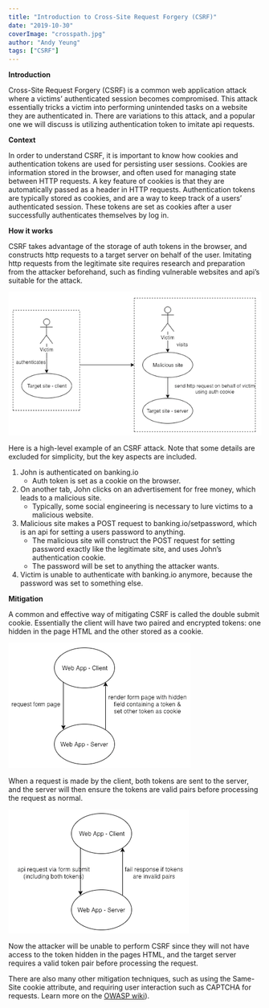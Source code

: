 ```yaml
---
title: "Introduction to Cross-Site Request Forgery (CSRF)"
date: "2019-10-30"
coverImage: "crosspath.jpg"
author: "Andy Yeung"
tags: ["CSRF"]
---
```


**Introduction**

Cross-Site Request Forgery (CSRF) is a common web application attack where a victims’ authenticated session becomes compromised. This attack essentially tricks a victim into performing unintended tasks on a website they are authenticated in. There are variations to this attack, and a popular one we will discuss is utilizing authentication token to imitate api requests.

**Context**

In order to understand CSRF, it is important to know how cookies and authentication tokens are used for persisting user sessions. Cookies are information stored in the browser, and often used for managing state between HTTP requests. A key feature of cookies is that they are automatically passed as a header in HTTP requests. Authentication tokens are typically stored as cookies, and are a way to keep track of a users’ authenticated session. These tokens are set as cookies after a user successfully authenticates themselves by log in.

**How it works**

CSRF takes advantage of the storage of auth tokens in the browser, and constructs http requests to a target server on behalf of the user. Imitating http requests from the legitimate site requires research and preparation from the attacker beforehand, such as finding vulnerable websites and api’s suitable for the attack.

![](image2.png)

Here is a high-level example of an CSRF attack. Note that some details are excluded for simplicity, but the key aspects are included.

1. John is authenticated on banking.io
    - Auth token is set as a cookie on the browser.
2. On another tab, John clicks on an advertisement for free money, which leads to a malicious site.
    - Typically, some social engineering is necessary to lure victims to a malicious website.
3. Malicious site makes a POST request to banking.io/setpassword, which is an api for setting a users password to anything.
    - The malicious site will construct the POST request for setting password exactly like the legitimate site, and uses John’s authentication cookie.
    - The password will be set to anything the attacker wants.
4. Victim is unable to authenticate with banking.io anymore, because the password was set to something else.

**Mitigation**

A common and effective way of mitigating CSRF is called the double submit cookie. Essentially the client will have two paired and encrypted tokens: one hidden in the page HTML and the other stored as a cookie.

![](image1.png)

When a request is made by the client, both tokens are sent to the server, and the server will then ensure the tokens are valid pairs before processing the request as normal. 

![](image3.png)

Now the attacker will be unable to perform CSRF since they will not have access to the token hidden in the pages HTML, and the target server requires a valid token pair before processing the request.

There are also many other mitigation techniques, such as using the Same-Site cookie attribute, and requiring user interaction such as CAPTCHA for requests. Learn more on the [OWASP wiki](https://owasp.org/www-community/attacks/csrf)).
